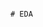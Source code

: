                                                                                                                    # EDA 
